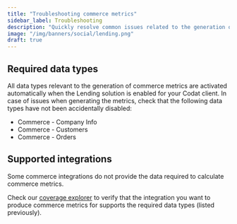 ```yaml
---
title: "Troubleshooting commerce metrics"
sidebar_label: Troubleshooting
description: "Quickly resolve common issues related to the generation of commerce metrics"
image: "/img/banners/social/lending.png"
draft: true
---
```


## Required data types

All data types relevant to the generation of commerce metrics are activated automatically when the Lending solution is enabled for your Codat client. In case of issues when generating the metrics, check that the following data types have not been accidentally disabled: 

- Commerce - Company Info
- Commerce - Customers
- Commerce - Orders

## Supported integrations

Some commerce integrations do not provide the data required to calculate commerce metrics. 

Check our [coverage explorer](https://knowledge.codat.io/supported-features/commerce?view=tab-by-integration) to verify that the integration you want to produce commerce metrics for supports the required data types (listed previously).
